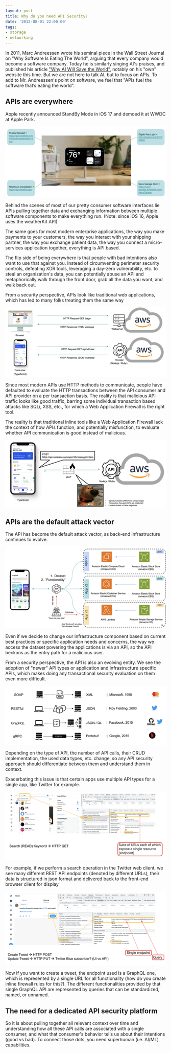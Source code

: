 ```yaml
---
layout: post
title: Why do you need API Security?
date: '2012-08-01 22:00:00'
tags:
- storage
- networking
---
```

In 2011, Marc Andreessen wrote his seminal piece in the Wall Street Journal on "Why Software Is Eating The World", arguing that every company would become a software company. Today he is similarly singing AI's praises, and published his article ["Why AI Will Save the World"]("https://a16z.com/2023/06/06/ai-will-save-the-world/"), notably on his "own" website this time. But we are not here to talk AI, but to focus on APIs. To add to Mr. Andreessen's point on software, we feel that "APIs fuel the software that’s eating the world”.

## APIs are everywhere

Apple recently announced StandBy Mode in iOS 17 and demoed it at WWDC at Apple Park.

![APIs are everywhere](/assets/img/whyapi1.png)

Behind the scenes of most of our pretty consumer software interfaces lie APIs pulling together data and exchanging information between multiple software components to make everything run. (Note: since iOS 16, Apple uses the weatherKit API)

The same goes for most modern enterprise applications, the way you make payments to your customers, the way you interact with your shipping partner, the way you exchange patient data, the way you connect a micro-services application together, everything is API based.

The flip side of being everywhere is that people with bad intentions also want to use that against you. Instead of circumventing perimeter security controls, defeating XDR tools, leveraging a day-zero vulnerability, etc. to steal an organization's data, you can potentially abuse an API and metaphorically walk through the front door, grab all the data you want, and walk back out.

From a security perspective, APIs look like traditional web applications, which has led to many folks treating them the same way

![similar](/assets/img/whyapi2.png)

Since most modern APIs use HTTP methods to communicate, people have defaulted to evaluate the HTTP transactions between the API consumer and API provider on a per transaction basis. The reality is that malicious API traffic looks like good traffic, barring some individual transaction based attacks like SQLi, XSS, etc., for which a Web Application Firewall is the right tool.

The reality is that traditional inline tools like a Web Application Firewall lack the context of how APIs function, and potentially misfunction, to evaluate whether API communication is good instead of malicious.

![waf](/assets/img/whyapi3.png)

## APIs are the default attack vector

The API has become the default attack vector, as back-end infrastructure continues to evolve.

![default](/assets/img/whyapi4.png)

Even if we decide to change our infrastructure component based on current best practices or specific application needs and concerns, the way we access the dataset powering the applications is via an API, so the API beckons as the entry path for a malicious user.

From a security perspective, the API is also an evolving entity. We see the adoption of "newer" API types or application and infrastructure specific APIs, which makes doing any transactional security evaluation on them even more difficult.

![types](/assets/img/whyapi5.png)

Depending on the type of API, the number of API calls, their CRUD implementation, the used data types, etc. change, so any API security approach should differentiate between them and understand them in context.

Exacerbating this issue is that certain apps use multiple API types for a single app, like Twitter for example.

![twitter 1](/assets/img/whyapi6.png)

For example, if we perform a search operation in the Twitter web client, we see many different REST API endpoints (denoted by different URLs), their data is structured in json format and delivered back to the front-end browser client for display

![twitter 2](/assets/img/whyapi7.png)

Now if you want to create a tweet, the endpoint used is a GraphQL one, which is represented by a single URL for all functionality (how do you create inline firewall rules for this?). The different functionalities provided by that single GraphQL API are represented by queries that can be standardized, named, or unnamed.

## The need for a dedicated API security platform

So it is about pulling together all relevant context over time and understanding how all these API calls are associated with a single consumer, and what that consumer's behavior tells us about their intentions (good vs bad). To connect those dots, you need superhuman (i.e. AI/ML) capabilities. 
